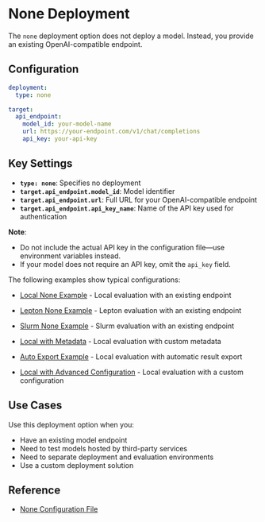 # None Deployment

The `none` deployment option does not deploy a model. Instead, you provide an existing OpenAI-compatible endpoint.

## Configuration

```yaml
deployment:
  type: none

target:
  api_endpoint:
    model_id: your-model-name
    url: https://your-endpoint.com/v1/chat/completions
    api_key: your-api-key
```

## Key Settings

- **`type: none`**: Specifies no deployment
- **`target.api_endpoint.model_id`**: Model identifier
- **`target.api_endpoint.url`**: Full URL for your OpenAI-compatible endpoint
- **`target.api_endpoint.api_key_name`**: Name of the API key used for authentication

**Note**:

- Do not include the actual API key in the configuration file—use environment variables instead.
- If your model does not require an API key, omit the `api_key` field.

The following examples show typical configurations:

- [Local None Example](https://github.com/NVIDIA-NeMo/Eval/tree/main/packages/nemo-evaluator-launcher/examples/local_llama_3_1_8b_instruct.yaml) - Local evaluation with an existing endpoint
- [Lepton None Example](https://github.com/NVIDIA-NeMo/Eval/tree/main/packages/nemo-evaluator-launcher/examples/lepton_none_llama_3_1_8b_instruct.yaml) - Lepton evaluation with an existing endpoint
- [Slurm None Example](https://github.com/NVIDIA-NeMo/Eval/tree/main/packages/nemo-evaluator-launcher/examples/slurm_no_deployment_llama_3_1_8b_instruct.yaml) - Slurm evaluation with an existing endpoint
- [Local with Metadata](https://github.com/NVIDIA-NeMo/Eval/tree/main/packages/nemo-evaluator-launcher/examples/local_with_user_provided_metadata.yaml) - Local evaluation with custom metadata
- [Auto Export Example](https://github.com/NVIDIA-NeMo/Eval/tree/main/packages/nemo-evaluator-launcher/examples/local_auto_export_llama_3_1_8b_instruct.yaml) - Local evaluation with automatic result export

- [Local with Advanced Configuration](../../../../packages/nemo-evaluator-launcher/examples/local_custom_config_seed_oss_36b_instruct.yaml) - Local evaluation with a custom configuration

## Use Cases

Use this deployment option when you:

- Have an existing model endpoint
- Need to test models hosted by third-party services
- Need to separate deployment and evaluation environments
- Use a custom deployment solution

## Reference

- [None Configuration File](../../../../packages/nemo-evaluator-launcher/src/nemo_evaluator_launcher/configs/deployment/none.yaml)
